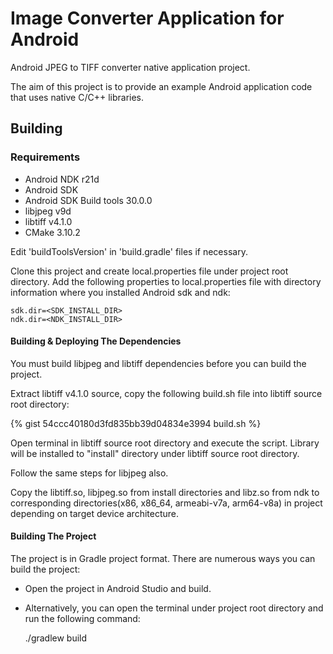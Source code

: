 Image Converter Application for Android
==============================================
Android JPEG to TIFF converter native application project.

The aim of this project is to provide an example Android application code that uses native C/C++ libraries.

## Building 
### Requirements
- Android NDK r21d
- Android SDK
- Android SDK Build tools 30.0.0
- libjpeg v9d
- libtiff v4.1.0
- CMake 3.10.2

Edit 'buildToolsVersion' in 'build.gradle' files if necessary.

Clone this project and create local.properties file under project root directory.
Add the following properties to local.properties file with directory information 
where you installed Android sdk and ndk:

	sdk.dir=<SDK_INSTALL_DIR>
	ndk.dir=<NDK_INSTALL_DIR>


#### Building & Deploying The Dependencies
You must build libjpeg and libtiff dependencies before you can build the project. 

Extract libtiff v4.1.0 source, copy the following build.sh file into libtiff source root directory:

{% gist 54ccc40180d3fd835bb39d04834e3994 build.sh %}

Open terminal in libtiff source root directory and execute the script. Library will be installed to "install"
directory under libtiff source root directory.

Follow the same steps for libjpeg also.

Copy the libtiff.so, libjpeg.so from install directories and libz.so from ndk to corresponding directories(x86, x86_64, armeabi-v7a, arm64-v8a)
in project depending on target device architecture. 

#### Building The Project

The project is in Gradle project format. There are numerous ways you can build the project: 
- Open the project in Android Studio and build.
- Alternatively, you can open the terminal under project root directory and run the following command:

	./gradlew build 









